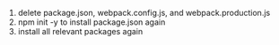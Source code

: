 1) delete package.json, webpack.config.js, and webpack.production.js
2) npm init -y to install package.json again
3) install all relevant packages again